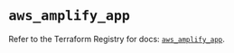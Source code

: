 # `aws_amplify_app`

Refer to the Terraform Registry for docs: [`aws_amplify_app`](https://registry.terraform.io/providers/hashicorp/aws/4.54.0/docs/resources/amplify_app).
